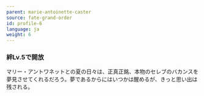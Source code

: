 ```yaml
---
parent: marie-antoinette-caster
source: fate-grand-order
id: profile-6
language: ja
weight: 6
---
```


### 絆Lv.5で開放

マリー・アントワネットとの夏の日々は、正真正銘、本物のセレブのバカンスを夢見させてくれるだろう。夢であるからにはいつかは醒めるが、きっと思い出は残される。
